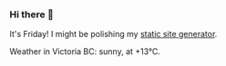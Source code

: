### Hi there :wave:

It's Friday! I might be polishing my [static site generator](https://github.com/bewuethr/pandoc-bash-blog).

Weather in Victoria BC: sunny, at +13°C.
